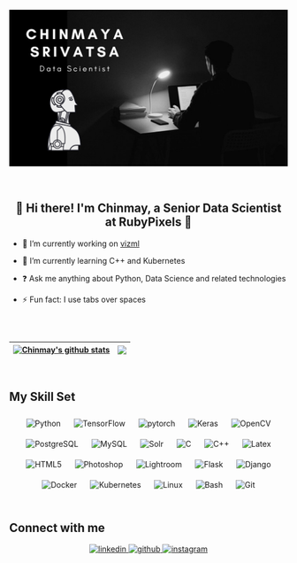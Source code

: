 <!--
**Chinmay-47/Chinmay-47** is a ✨ _special_ ✨ repository because its `README.md` (this file) appears on your GitHub profile.

Here are some ideas to get you started:

- 🔭 I’m currently working on ...
- 🌱 I’m currently learning ...
- 👯 I’m looking to collaborate on ...
- 🤔 I’m looking for help with ...
- 💬 Ask me about ...
- 📫 How to reach me: ...
- 😄 Pronouns: ...
- ⚡ Fun fact: ...
-->
![Chinmaya Srivatsa - Data Scientist](https://github.com/Chinmay-47/Chinmay-47/blob/main/Chinmay_display_image.png)

<br>

## <div align="center"> 👋   Hi there! I'm Chinmay, a Senior Data Scientist at RubyPixels   🚀</div>  


- 🔭 I’m currently working on [vizml](https://github.com/Chinmay-47/vizml)  
  

- 🌱 I’m currently learning C++ and Kubernetes


- ❓ Ask me anything about Python, Data Science and related technologies  
  

- ⚡ Fun fact: I use tabs over spaces  

<br>
<br>

| <a href="https://github.com/Chinmay-47/github-readme-stats"><img align="center" src="https://github-readme-stats.vercel.app/api?username=Chinmay-47&show_icons=true&include_all_commits=true&theme=github_dark&hide_border=true&hide=issues,contribs&count_private=true" alt="Chinmay's github stats" /></a> | <a href="https://github.com/Chinmay-47/github-readme-stats"><img align="center" src="https://github-readme-stats.vercel.app/api/top-langs/?username=Chinmay-47&layout=compact&theme=github_dark&include_all_commits=true&hide_border=true" /></a> |
| ------------- | ------------- |

<br>

## My Skill Set
<div align="center">  
<img style="margin: 10px" src="https://profilinator.rishav.dev/skills-assets/python-original.svg" alt="Python" height="50" />  
<img style="margin: 10px" src="https://profilinator.rishav.dev/skills-assets/tensorflow-icon.svg" alt="TensorFlow" height="50" />  
<img style="margin: 10px" src="https://profilinator.rishav.dev/skills-assets/pytorch-icon.svg" alt="pytorch" height="50" />  
<img style="margin: 10px" src="https://profilinator.rishav.dev/skills-assets/keras.png" alt="Keras" height="50" />  
<img style="margin: 10px" src="https://profilinator.rishav.dev/skills-assets/opencv-icon.svg" alt="OpenCV" height="50" />  
<img style="margin: 10px" src="https://profilinator.rishav.dev/skills-assets/postgresql-original-wordmark.svg" alt="PostgreSQL" height="50" />  
<img style="margin: 10px" src="https://profilinator.rishav.dev/skills-assets/mysql-original-wordmark.svg" alt="MySQL" height="50" />  
<img style="margin: 10px" src="https://profilinator.rishav.dev/skills-assets/apache_solr-icon.svg" alt="Solr" height="50" /> 
<img style="margin: 10px" src="https://profilinator.rishav.dev/skills-assets/c-original.svg" alt="C" height="50" />   
<img style="margin: 10px" src="https://profilinator.rishav.dev/skills-assets/cplusplus-original.svg" alt="C++" height="50" />  
<img style="margin: 10px" src="https://profilinator.rishav.dev/skills-assets/latex.png" alt="Latex" height="50" />  
<img style="margin: 10px" src="https://profilinator.rishav.dev/skills-assets/html5-original-wordmark.svg" alt="HTML5" height="50" />   
<img style="margin: 10px" src="https://profilinator.rishav.dev/skills-assets/photoshop-plain.svg" alt="Photoshop" height="50" />  
<img style="margin: 10px" src="https://profilinator.rishav.dev/skills-assets/lightroom.png" alt="Lightroom" height="50" /> 
<img style="margin: 10px" src="https://profilinator.rishav.dev/skills-assets/flask.png" alt="Flask" height="50" />  
<img style="margin: 10px" src="https://profilinator.rishav.dev/skills-assets/django-original.svg" alt="Django" height="50" />   
<img style="margin: 10px" src="https://profilinator.rishav.dev/skills-assets/docker-original-wordmark.svg" alt="Docker" height="50" />  
<img style="margin: 10px" src="https://profilinator.rishav.dev/skills-assets/kubernetes-icon.svg" alt="Kubernetes" height="50" />  
<img style="margin: 10px" src="https://profilinator.rishav.dev/skills-assets/linux-original.svg" alt="Linux" height="50" /> 
<img style="margin: 10px" src="https://profilinator.rishav.dev/skills-assets/gnu_bash-icon.svg" alt="Bash" height="50" /> 
<img style="margin: 10px" src="https://profilinator.rishav.dev/skills-assets/git-scm-icon.svg" alt="Git" height="50" /> 

</div>  

<br>

## Connect with me  
<div align="center"><a href="https://www.linkedin.com/in/chinmaya-srivatsa-1a43641b0" target="_blank">
<img src=https://img.shields.io/badge/linkedin-%231E77B5.svg?&style=for-the-badge&logo=linkedin&logoColor=white alt=linkedin style="margin-bottom: 5px;" />
</a>  
<a href="https://github.com/Chinmay-47" target="_blank">
<img src=https://img.shields.io/badge/github-%2324292e.svg?&style=for-the-badge&logo=github&logoColor=white alt=github style="margin-bottom: 5px;" />
<a href="https://www.instagram.com/chinmay_srivatsa/" target="_blank">
<img src=https://img.shields.io/badge/instagram-%23000000.svg?&style=for-the-badge&logo=instagram&logoColor=white alt=instagram style="margin-bottom: 5px;" />
</a>

</div>  
  

<br/>  

 
